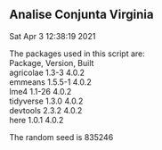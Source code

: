 ## Analise Conjunta Virginia  
Sat Apr  3 12:38:19 2021  
  
The packages used in this script are:  
Package, Version, Built  
agricolae 1.3-3 4.0.2  
emmeans 1.5.5-1 4.0.2  
lme4 1.1-26 4.0.2  
tidyverse 1.3.0 4.0.2  
devtools 2.3.2 4.0.2  
here 1.0.1 4.0.2  
  
The random seed is 835246  
